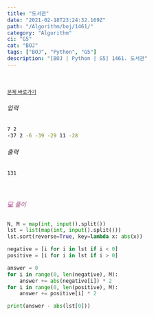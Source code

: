 ```yaml
---
title: "도서관"
date: "2021-02-18T23:24:32.169Z"
path: "/Algorithm/boj/1461/"
category: "Algorithm"
ci: "G5"
cat: "BOJ"
tags: ["BOJ", "Python", "G5"]
description: "[BOJ | Python | G5] 1461. 도서관"
---
```


<br />

<a href="https://www.acmicpc.net/problem/1461"><small>문제 바로가기</small></a>

###### 입력

```sh
7 2
-37 2 -6 -39 -29 11 -28
```

###### 출력

```sh
131
```

<br />

##### <h5 style="color:#C587AE;">💻 풀이</h5>

```python
N, M = map(int, input().split())
lst = list(map(int, input().split()))
lst.sort(reverse=True, key=lambda x: abs(x))

negative = [i for i in lst if i < 0]
positive = [i for i in lst if i > 0]

answer = 0
for i in range(0, len(negative), M):
    answer += abs(negative[i]) * 2
for i in range(0, len(positive), M):
    answer += positive[i] * 2

print(answer - abs(lst[0]))
```

